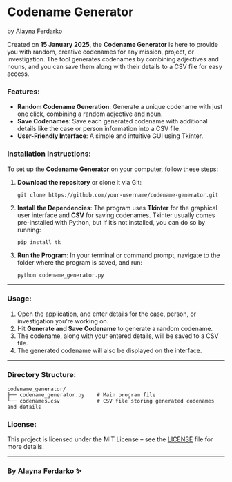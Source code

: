 # Codename Generator 
by Alayna Ferdarko

Created on **15 January 2025**, the **Codename Generator** is here to provide you with random, creative codenames for any mission, project, or investigation. The tool generates codenames by combining adjectives and nouns, and you can save them along with their details to a CSV file for easy access.

### Features:
- **Random Codename Generation**: Generate a unique codename with just one click, combining a random adjective and noun.
- **Save Codenames**: Save each generated codename with additional details like the case or person information into a CSV file.
- **User-Friendly Interface**: A simple and intuitive GUI using Tkinter.

### Installation Instructions:

To set up the **Codename Generator** on your computer, follow these steps:

1. **Download the repository** or clone it via Git:
    ```
    git clone https://github.com/your-username/codename-generator.git
    ```

2. **Install the Dependencies**:
    The program uses **Tkinter** for the graphical user interface and **CSV** for saving codenames. Tkinter usually comes pre-installed with Python, but if it’s not installed, you can do so by running:
    ```
    pip install tk
    ```

3. **Run the Program**:
    In your terminal or command prompt, navigate to the folder where the program is saved, and run:
    ```
    python codename_generator.py
    ```

---

### Usage:

1. Open the application, and enter details for the case, person, or investigation you're working on.
2. Hit **Generate and Save Codename** to generate a random codename.
3. The codename, along with your entered details, will be saved to a CSV file.
4. The generated codename will also be displayed on the interface.

---

### Directory Structure:

```
codename_generator/
├── codename_generator.py    # Main program file
└── codenames.csv            # CSV file storing generated codenames and details
```

### License:

This project is licensed under the MIT License – see the [LICENSE](LICENSE) file for more details.

---

### By Alayna Ferdarko ✨
